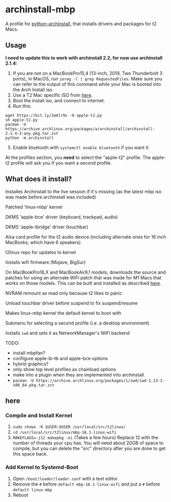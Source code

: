 # archinstall-mbp

A profile for [python-archinstall](https://github.com/archlinux/archinstall), that installs drivers and packages for t2 Macs.

## Usage

**I need to update this to work with archinstall 2.2, for now use archinstall 2.1.4:**

1. If you are not on a MacBookPro15,4 (13-inch, 2019, Two Thunderbolt 3 ports), in MacOS, run `ioreg -l | grep RequestedFiles`. Make sure you can refer to the output of this command while your Mac is booted into the Arch Install iso.
2. Use a T2 Mac specific ISO from [here](https://dl.t2linux.org/archlinux/iso/index.html).
3. Boot the install iso, and connect to internet.
4. Run this:
```shell
wget https://bit.ly/3amlr9v -O apple-t2.py
sh apple-t2.py
pacman -U https://archive.archlinux.org/packages/a/archinstall/archinstall-2.1.4-3-any.pkg.tar.zst
python -m archinstall
```
5. Enable bluetooth with `systemctl enable bluetooth` if you want it.

At the profiles section, you **need** to select the "apple-t2" profile. The
apple-t2 profile will ask you if you want a second profile.

## What does it install?

Installes Archinstall to the live session if it's missing (as the latest
mbp iso was made before archinstall was included)

Patched 'linux-mbp' kernel

DKMS 'apple-bce' driver (keyboard, trackpad, audio) 

DKMS 'apple-ibridge' driver (touchbar)

Alsa card profile for the t2 audio device (including alternate ones for
16 inch MacBooks, which have 6 speakers)

t2linux repo for updates to kernel

Installs wifi firmware (Mojave, BigSur)

On MacBookPro16,X and MacBookAir9,1 models, downloads the source and patches
for using an alternate WiFi patch that was made for M1 Macs that works on
those models. This can be built and installed as described [here](#here).

NVRAM remount as read only because t2 likes to panic

Unload touchbar driver before suspend to fix suspend/resume

Makes linux-mbp kernel the default kernel to boot with

Submenu for selecting a second profile (i.e. a desktop environment)

Installs `iwd` and sets it as NetworkManager's WiFi backend

TODO:
-	install mbpfan?
-	configure apple-ib-tb and apple-bce options
-	hybrid graphics?
-	only show top level profiles as chainload options
-	make into a plugin when they are implemented into archinstall.
-	`pacman -U https://archive.archlinux.org/packages/i/iwd/iwd-1.13-1-x86_64.pkg.tar.zst`

## here

### Compile and Install Kernel

1.	`sudo chown -R $USER:$USER /usr/local/src/t2linux/` 
2.	`cd /usr/local/src/t2linux/mbp-16.1-linux-wifi`
3.	`MAKEFLAGS=-j12 makepkg -ei` (Takes a few hours) Replace 12 with the number of threads your cpu has. You will need about 20GB of space to compile, but you can delete the "src" directory after you are done to get this space back.

### Add Kernel to Systemd-Boot

1.	Open `/boot/loader/loader.conf` with a text editor
2.	Remove the `#` before `default mbp-16.1-linux-wifi` and put a `#` before `default linux-mbp`
3.	Reboot

